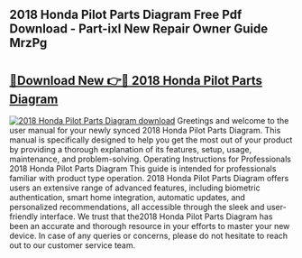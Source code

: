 ## 2018 Honda Pilot Parts Diagram Free Pdf Download - Part-ixI New Repair Owner Guide MrzPg

# <h2><a href="http://dfjjia.blite.top/?on=2018+Honda+Pilot+Parts+Diagram">🔗Download New 👉🔴 2018 Honda Pilot Parts Diagram</a></h2>

[![2018 Honda Pilot Parts Diagram download](https://i.imgur.com/lujVjoI.png)](http://dfjjia.blite.top/?on=2018+Honda+Pilot+Parts+Diagram)
Greetings and welcome to the user manual for your newly synced 2018 Honda Pilot Parts Diagram. This manual is specifically designed to help you get the most out of your product by providing a thorough explanation of its features, setup, usage, maintenance, and problem-solving. Operating Instructions for Professionals 2018 Honda Pilot Parts Diagram This guide is intended for professionals familiar with product type operation. 2018 Honda Pilot Parts Diagram offers users an extensive range of advanced features, including biometric authentication, smart home integration, automatic updates, and personalized recommendations, all accessible through the sleek and user-friendly interface. We trust that the2018 Honda Pilot Parts Diagram has been an accurate and thorough resource in your efforts to master your new device. In case of any queries or concerns, please do not hesitate to reach out to our customer service team.
